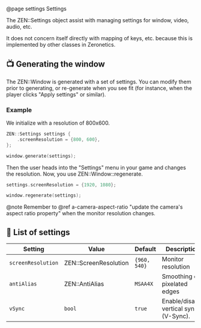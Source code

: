 @page settings Settings

The ZEN::Settings object assist with managing settings for 
window, video, audio, etc.

It does not concern itself directly with mapping of keys, etc.
because this is implemented by other classes in Zeronetics.

## 📺 Generating the window

The ZEN::Window is generated with a set of settings. You
can modify them prior to generating, or re-generate when you see
fit (for instance, when the player clicks "Apply settings" or 
similar).

### Example

We initialize with a resolution of 800x600.

````cpp
ZEN::Settings settings {
    .screenResolution = {800, 600},
};

window.generate(settings);
````

Then the user heads into the "Settings" menu in your game and changes the
resolution. Now, you use ZEN::Window::regenerate.

````cpp
settings.screenResolution = {1920, 1080};

window.regenerate(settings);
````

@note Remember to
@ref a-camera-aspect-ratio "update the camera's aspect ratio property"
when the monitor resolution changes.

## 🔧 List of settings

| Setting              | Value                 | Default        | Description                             |
|----------------------|-----------------------|----------------|-----------------------------------------|
| ``screenResolution`` | ZEN::ScreenResolution | ``{960, 540}`` | Monitor resolution                      |
| ``antiAlias``        | ZEN::AntiAlias        | ``MSAA4X``     | Smoothing of pixelated edges            |
| ``vSync``            | ``bool``              | ``true``       | Enable/disable vertical sync. (V-Sync). |
